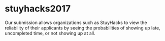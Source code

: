 # stuyhacks2017
Our submission allows organizations such as StuyHacks to view the reliability of their applicants by seeing the probabilities of showing up late, uncompleted time, or not showing up at all.
